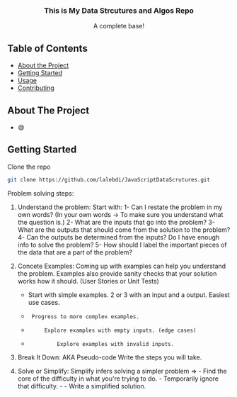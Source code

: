 
<p align="center">
  
    
 

  <h3 align="center">This is My Data Strcutures and Algos Repo</h3>

  <p align="center">
    A complete base!
    <br />
    
  </p>
</p>



<!-- TABLE OF CONTENTS -->
## Table of Contents

* [About the Project](#about-the-project)
* [Getting Started](#getting-started)
* [Usage](#usage)
* [Contributing](#contributing)


<!-- ABOUT THE PROJECT -->
## About The Project




*  :smile:



<!-- GETTING STARTED -->
## Getting Started



Clone the repo
```sh
git clone https://github.com/lalebdi/JavaScriptDataScrutures.git
```

Problem solving steps:

1. Understand the problem:
    Start with:
        1- Can I restate the problem in my own words? (In your own words -> To make sure you understand what the question is.)
            2- What are the inputs that go into the problem? 
                3- What are the outputs that should come from the solution to the problem?
                    4- Can the outputs be determined from the inputs? Do I have enough info to solve the problem? 
                        5- How should I label the important pieces of the data that are a part of the problem?

2. Concete Examples:
  Coming up with examples can help you understand the problem. Examples also provide sanity checks that your solution works how it should. (User Stories or Unit Tests)
      * Start with simple examples. 2 or 3 with an input and a output. Easiest use cases. 
      *      Progress to more complex examples.
      *          Explore examples with empty inputs. (edge cases)
      *              Explore examples with invalid inputs. 
  
3. Break It Down:
     AKA Pseudo-code
         Write the steps you will take.

4. Solve or Simplify:
    Simplify infers solving a simpler problem =>
        - Find the core of the difficulty in what you're trying to do.
        -      Temporarily ignore that difficulty.
        -          - Write a simplified solution.
